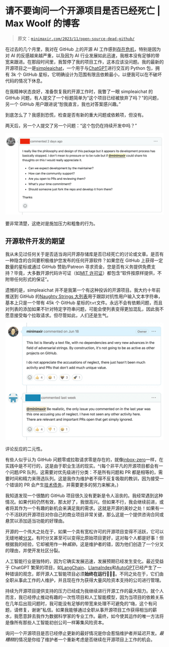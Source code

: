 # 请不要询问一个开源项目是否已经死亡 | Max Woolf 的博客

> 原文：[`minimaxir.com/2023/11/open-source-dead-github/`](https://minimaxir.com/2023/11/open-source-dead-github/)

在过去的几个月里，我对在 GitHub 上的开源 AI 工作感到[存在危机](https://minimaxir.com/2023/10/ai-sturgeons-law/)，特别是因为对 AI 的反感越来越严重，以及因为 AI 行业发展如此迅速，我根本没有足够的带宽来跟进。在那段时间里，我暂停了我的项目工作，这本应该没问题。我的最新的开源项目之一是[simpleaichat](https://github.com/minimaxir/simpleaichat)，一个用于与[ChatGPT](https://chat.openai.com)进行交互的 Python 包，拥有 3k 个 GitHub 星标，它明确设计为范围有限且依赖最小，以便我可以在不破坏代码的情况下休息。

在我精神状态良好，准备恢复我的开源工作时，我瞥了一眼 simpleaichat 的 GitHub 问题，有人提交了一个标题简单为“这个项目已经被放弃了吗？”的问题，另一个 GitHub 用户跟进说“恕我直言，我也对答案感兴趣。”

到底怎么了？我感到恐慌，检查是否有新的重大问题或依赖项，但没有。

两天后，另一个人提交了另一个问题：“这个包仍在持续开发中吗？”

![](img/8568472cd40e9e444706aec12fc63cba.png)

要非常清楚，这绝对是施加压力和粗鲁的行为。

## 开源软件开发的期望

我从未见过任何关于是否适当询问开源存储库是否已经死亡的讨论或文章。是否有一种隐含的合同要积极维护您发布的任何开源软件？如果您在 GitHub 上获得一定数量的星标或通过 GitHub 赞助/Patreon 寻求资金，您是否有义务提供免费支持？毕竟，大多数开源代码许可证（如[MIT 许可证](https://en.wikipedia.org/wiki/MIT_License)）都包含“软件按原样提供，不附带任何形式的保证”。

遗憾的是，simpleaichat 并不是我第一个有这种投诉的开源项目。我大约十年前推送到 GitHub 的[Naughty Strings 大列表](https://github.com/minimaxir/big-list-of-naughty-strings)用于跟踪对抗性用户输入文本字符串，基本上只是一个带有 45k 个 GitHub 星标的`txt`文件。永远不会有依赖问题，而且对列表的添加如果不针对特定字符串问题，可能会使列表变得更加混乱，因此我不愿意接受每个拉取请求。但尽管如此，人们还是生气。

![评论反应的二元性。](img/31a65299a4129bef1ff22563ee67380d.png)

评论反应的二元性。

有些人似乎认为 GitHub 问题零或拉取请求零是存在的，就像[inbox-zero](https://www.techtarget.com/whatis/definition/inbox-zero)一样，在实践中是不可行的，这是由于职业生活的现实。^(每个非平凡的开源项目都会有一个问题/PR 队列，这需要对优先级进行分类：不是所有问题和 PR 都是相等的，需要时间和精力来筛选队列。这是我作为维护者不得不反复吸取的教训，因为接受一个错误的 PR 会产生[技术债务](https://en.wikipedia.org/wiki/Technical_debt)，并需要更多的努力来解决。)

我知道发现一个很酷的 GitHub 项目很久没有更新是令人沮丧的。我经常遇到这种情况。如果代码仍然有效，那太好了，我很高兴。但如果不行，我会继续前进，或者将其作为一个有趣的新机会来满足我的需求。这就是开源的美妙之处！如果有一个不活跃的开源项目对你自己的商业项目非常关键，那么这是一个提供咨询合同或悬赏以添加适当功能的好理由。

开源的一个伟大之处在于，如果一个具有宽松许可的开源项目变得不活跃，它可以无缝地被[分叉](https://docs.github.com/en/get-started/quickstart/fork-a-repo)。有时分叉甚至可以变得比原始项目更好，这对每个人都是好事！但根据我的经验，它却被用作一种*威胁*。这是维护者的错，因为他们创造了一个分叉的理由，并使开发社区分裂。

人工智能行业是独特的，因为它确实发展迅速，发展预期已经发生变化。最近受益于 ChatGPT 繁荣的项目，如[LangChain](https://github.com/langchain-ai/langchain)、[LlamaIndex](https://github.com/run-llama/llama_index)和[AutoGPT](https://github.com/Significant-Gravitas/AutoGPT)已经产生了一种错误的观念，即开源人工智能项目必须**始终在运行**🚀🚀🚀。不同之处在于，它们由全职从事此工作的人维护，并且现在作为获得大量风险资本支持的公司进行管理。

持续为开源项目提供支持的压力已经成为我继续进行开源工作的最大阻力。就个人而言，我已经停止推动有趣的一次性项目和人工智能模型，因为当项目的依赖关系在几年后出现问题时，我可能没有足够的带宽来处理不可避免的“嗨，这个有问题，请修复，谢谢”私信。如果我能够通过全职从事开源项目工作获得相当的薪水，我愿意辞去我作为数据科学家的专业工作。最终，如今使其运作的唯一方法将是像所有那些人工智能初创公司一样筹集风险资本。

询问一个开源项目是否已经停止更新的最好情况是你会惹恼维护者并延迟开发。*最糟糕*的情况是你给了维护者一个重新考虑是否继续在开源项目上工作的机会。
